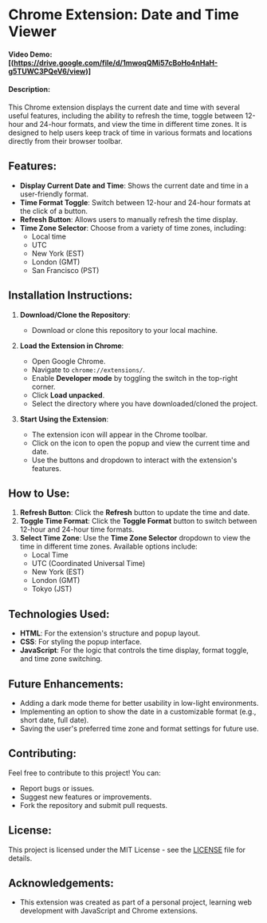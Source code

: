 # Chrome Extension: Date and Time Viewer

#### Video Demo: [(https://drive.google.com/file/d/1mwoqQMi57cBoHo4nHaH-g5TUWC3PQeV6/view)]

#### Description:
This Chrome extension displays the current date and time with several useful features, including the ability to refresh the time, toggle between 12-hour and 24-hour formats, and view the time in different time zones. It is designed to help users keep track of time in various formats and locations directly from their browser toolbar.

## Features:
- **Display Current Date and Time**: Shows the current date and time in a user-friendly format.
- **Time Format Toggle**: Switch between 12-hour and 24-hour formats at the click of a button.
- **Refresh Button**: Allows users to manually refresh the time display.
- **Time Zone Selector**: Choose from a variety of time zones, including:
  - Local time
  - UTC
  - New York (EST)
  - London (GMT)
  - San Francisco (PST)

## Installation Instructions:

1. **Download/Clone the Repository**:
   - Download or clone this repository to your local machine.

2. **Load the Extension in Chrome**:
   - Open Google Chrome.
   - Navigate to `chrome://extensions/`.
   - Enable **Developer mode** by toggling the switch in the top-right corner.
   - Click **Load unpacked**.
   - Select the directory where you have downloaded/cloned the project.

3. **Start Using the Extension**:
   - The extension icon will appear in the Chrome toolbar.
   - Click on the icon to open the popup and view the current time and date.
   - Use the buttons and dropdown to interact with the extension's features.

## How to Use:
1. **Refresh Button**: Click the **Refresh** button to update the time and date.
2. **Toggle Time Format**: Click the **Toggle Format** button to switch between 12-hour and 24-hour time formats.
3. **Select Time Zone**: Use the **Time Zone Selector** dropdown to view the time in different time zones. Available options include:
   - Local Time
   - UTC (Coordinated Universal Time)
   - New York (EST)
   - London (GMT)
   - Tokyo (JST)

## Technologies Used:
- **HTML**: For the extension's structure and popup layout.
- **CSS**: For styling the popup interface.
- **JavaScript**: For the logic that controls the time display, format toggle, and time zone switching.

## Future Enhancements:
- Adding a dark mode theme for better usability in low-light environments.
- Implementing an option to show the date in a customizable format (e.g., short date, full date).
- Saving the user's preferred time zone and format settings for future use.

## Contributing:
Feel free to contribute to this project! You can:
- Report bugs or issues.
- Suggest new features or improvements.
- Fork the repository and submit pull requests.

## License:
This project is licensed under the MIT License - see the [LICENSE](LICENSE) file for details.

## Acknowledgements:
- This extension was created as part of a personal project, learning web development with JavaScript and Chrome extensions.
